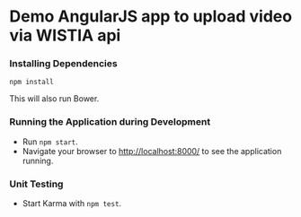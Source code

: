 # Demo AngularJS app to upload video via WISTIA api


### Installing Dependencies

```
npm install
```

This will also run Bower.

### Running the Application during Development

- Run `npm start`.
- Navigate your browser to [http://localhost:8000/](http://localhost:8000/) to see the application 
  running.

### Unit Testing

- Start Karma with `npm test`.
